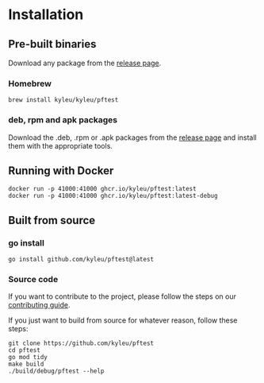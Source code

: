 <!--- Content managed by Project Forge, see [projectforge.md] for details. -->
# Installation

## Pre-built binaries
Download any package from the [release page](https://github.com/kyleu/pftest/releases).

### Homebrew
```
brew install kyleu/kyleu/pftest
```

### deb, rpm and apk packages
Download the .deb, .rpm or .apk packages from the [release page](https://github.com/kyleu/pftest/releases) and install them with the appropriate tools.

## Running with Docker
```shell
docker run -p 41000:41000 ghcr.io/kyleu/pftest:latest
docker run -p 41000:41000 ghcr.io/kyleu/pftest:latest-debug
```

## Built from source

### go install
```shell
go install github.com/kyleu/pftest@latest
```

### Source code

If you want to contribute to the project, please follow the steps on our [contributing guide](contributing).

If you just want to build from source for whatever reason, follow these steps:

```shell
git clone https://github.com/kyleu/pftest
cd pftest
go mod tidy
make build
./build/debug/pftest --help
```

